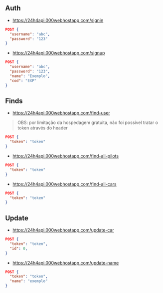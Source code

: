 ## Auth

- https://24h4api.000webhostapp.com/signin
```JSON
POST {
  "username": "abc",
  "password": "123"
}
```
- https://24h4api.000webhostapp.com/signup
```JSON
POST {
  "username": "abc",
  "password": "123",
  "name": "Exemplo",
  "cod": "EXP"
}
```

## Finds
- https://24h4api.000webhostapp.com/find-user
> OBS: por limitação da hospedagem gratuita, não foi possível tratar o token através do header
```JSON
POST {
  "token": "token"
}
```

- https://24h4api.000webhostapp.com/find-all-pilots
```JSON
POST {
  "token": "token"
}
```

- https://24h4api.000webhostapp.com/find-all-cars
```JSON
POST {
  "token": "token"
}
```

## Update
- https://24h4api.000webhostapp.com/update-car
```JSON
POST {
  "token": "token",
  "id": 0,
}
```

- https://24h4api.000webhostapp.com/update-name
```JSON
POST {
  "token": "token",
  "name": "exemplo"
}
```
